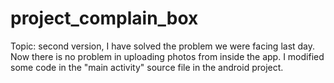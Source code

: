 # project_complain_box
Topic: second version, 
I have solved the problem we were facing last day. Now there is no problem in uploading photos from inside the app.
I modified some code in the "main activity" source file in the android project.  
